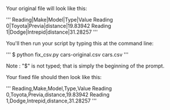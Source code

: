 Your original file will look like this:

'''
Reading|Make|Model|Type|Value
Reading 0|Toyota|Previa|distance|19.83942
Reading 1|Dodge|Intrepid|distance|31.28257
'''

You'll then run your script by typing this at the command line:

'''
$ python fix_csv.py cars-original.csv cars.csv
'''

Note : "$" is not typed; that is simply the beginning of the prompt.

Your fixed file should then look like this:

'''
Reading,Make,Model,Type,Value
Reading 0,Toyota,Previa,distance,19.83942
Reading 1,Dodge,Intrepid,distance,31.28257
'''
